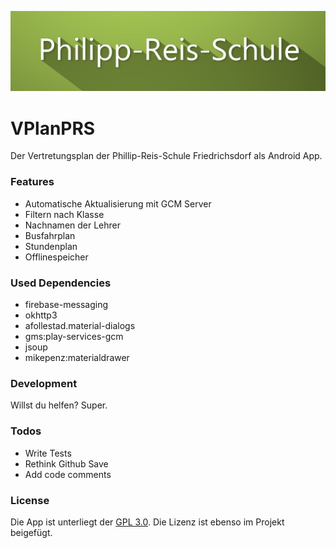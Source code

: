 ![alt tag](https://raw.githubusercontent.com/LightSnowDev/VPlanPRS/master/slim.jpg)

# VPlanPRS
Der Vertretungsplan der Phillip-Reis-Schule Friedrichsdorf als Android App.

### Features
  * Automatische Aktualisierung mit GCM Server
  * Filtern nach Klasse
  * Nachnamen der Lehrer
  * Busfahrplan
  * Stundenplan
  * Offlinespeicher

### Used Dependencies
   * firebase-messaging
   * okhttp3
   * afollestad.material-dialogs
   * gms:play-services-gcm
   * jsoup
   * mikepenz:materialdrawer

### Development

Willst du helfen? Super.

### Todos

 - Write Tests
 - Rethink Github Save
 - Add code comments

### License
Die App ist unterliegt der [GPL 3.0](chttps://www.gnu.org/licenses/gpl-3.0.de.html).
Die Lizenz ist ebenso im Projekt beigefügt. 
